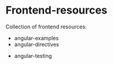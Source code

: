 # Frontend-resources

Collection of frontend resources:

* angular-examples
* angular-directives
+ angular-testing
